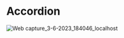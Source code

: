 # Accordion
![Web capture_3-6-2023_184046_localhost](https://github.com/ShehabTaher/Accordion/assets/15200846/e98b3c70-2269-4e3d-8ff0-09d8cd2f9fea)
